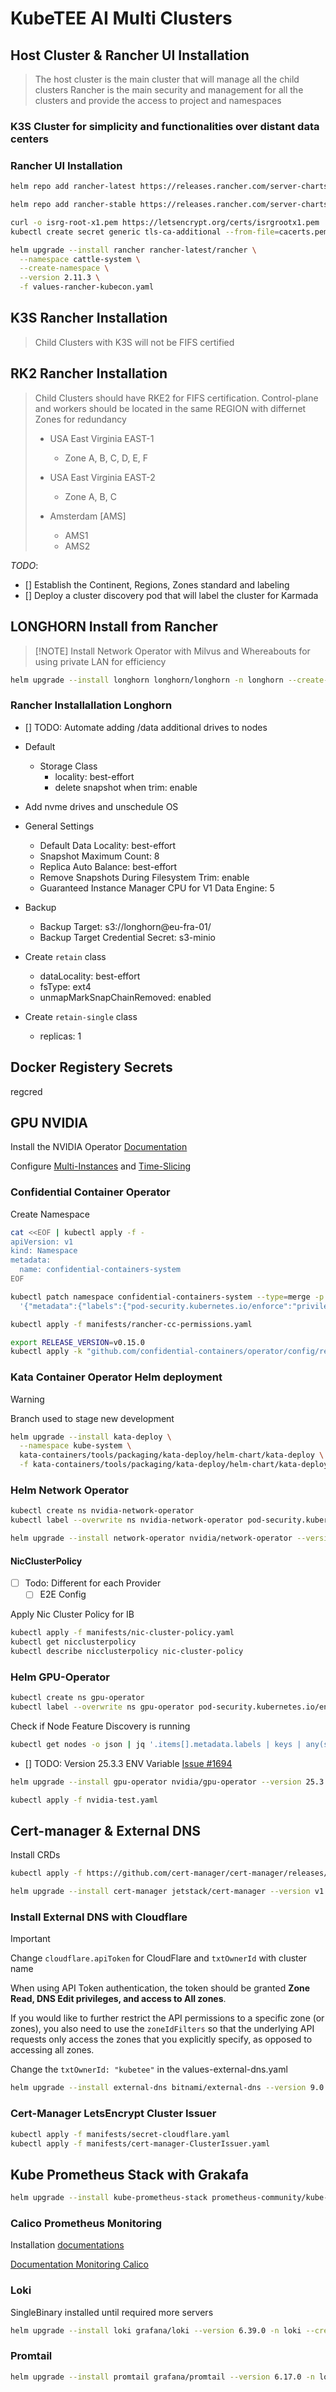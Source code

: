 # KubeTEE AI Multi Clusters


## Host Cluster & Rancher UI Installation

> The host cluster is the main cluster that will manage all the child clusters
> Rancher is the main security and management for all the clusters and provide the access to project and namespaces
>

### K3S Cluster for simplicity and functionalities over distant data centers

### Rancher UI Installation

```sh
helm repo add rancher-latest https://releases.rancher.com/server-charts/latest

helm repo add rancher-stable https://releases.rancher.com/server-charts/stable
```

```sh
curl -o isrg-root-x1.pem https://letsencrypt.org/certs/isrgrootx1.pem
kubectl create secret generic tls-ca-additional --from-file=cacerts.pem=isrg-root-x1.pem -n cattle-system
```

```sh
helm upgrade --install rancher rancher-latest/rancher \
  --namespace cattle-system \
  --create-namespace \
  --version 2.11.3 \
  -f values-rancher-kubecon.yaml
```

## K3S Rancher Installation

> Child Clusters with K3S will not be FIFS certified

## RK2 Rancher Installation

> Child Clusters should have RKE2 for FIFS certification. Control-plane and workers should be located in the same REGION with differnet Zones for redundancy
>
> - USA East Virginia EAST-1
>   - Zone A, B, C, D, E, F
>
> - USA East Virginia EAST-2
>   - Zone A, B, C
> 
> - Amsterdam [AMS]
>   - AMS1
>   - AMS2

*TODO*:
  - [] Establish the Continent, Regions, Zones standard and labeling
  - [] Deploy a cluster discovery pod that will label the cluster for Karmada


## LONGHORN Install from Rancher

> [!NOTE] Install Network Operator with Milvus and Whereabouts for using private LAN for efficiency

```sh
helm upgrade --install longhorn longhorn/longhorn -n longhorn --create-namespace --version 1.9.1 -f values-longhorn-1.9.1.yaml
```

### Rancher Installallation Longhorn

- [] TODO: Automate adding /data additional drives to nodes

- Default
  - Storage Class
    - locality: best-effort
    - delete snapshot when trim: enable
- Add nvme drives and unschedule OS
- General Settings
  - Default Data Locality: best-effort
  - Snapshot Maximum Count: 8
  - Replica Auto Balance: best-effort
  - Remove Snapshots During Filesystem Trim: enable
  - Guaranteed Instance Manager CPU for V1 Data Engine: 5
- Backup
  - Backup Target: s3://longhorn@eu-fra-01/
  - Backup Target Credential Secret: s3-minio

- Create `retain` class
  - dataLocality: best-effort
  - fsType: ext4
  - unmapMarkSnapChainRemoved: enabled

- Create `retain-single` class
  - replicas: 1

## Docker Registery Secrets

regcred


## GPU NVIDIA

Install the NVIDIA Operator [Documentation](https://docs.nvidia.com/datacenter/cloud-native/gpu-operator/latest/getting-started.html#operator-install-guide)

Configure [Multi-Instances](https://docs.nvidia.com/datacenter/cloud-native/gpu-operator/latest/gpu-operator-mig.html) and [Time-Slicing](https://docs.nvidia.com/datacenter/cloud-native/gpu-operator/latest/gpu-sharing.html)


### Confidential Container Operator

Create Namespace
```sh
cat <<EOF | kubectl apply -f -
apiVersion: v1
kind: Namespace
metadata:
  name: confidential-containers-system
EOF

kubectl patch namespace confidential-containers-system --type=merge -p \
  '{"metadata":{"labels":{"pod-security.kubernetes.io/enforce":"privileged","pod-security.kubernetes.io/audit":"privileged","pod-security.kubernetes.io/warn":"privileged"}}}'

kubectl apply -f manifests/rancher-cc-permissions.yaml
```

```sh
export RELEASE_VERSION=v0.15.0          
kubectl apply -k "github.com/confidential-containers/operator/config/release?ref=${RELEASE_VERSION}"
```

### Kata Container Operator Helm deployment

> [!WARNING]
> Branch used to stage new development

```sh
helm upgrade --install kata-deploy \
  --namespace kube-system \
  kata-containers/tools/packaging/kata-deploy/helm-chart/kata-deploy \
  -f kata-containers/tools/packaging/kata-deploy/helm-chart/kata-deploy/values-k3s.yaml
```

### Helm Network Operator

```sh
kubectl create ns nvidia-network-operator
kubectl label --overwrite ns nvidia-network-operator pod-security.kubernetes.io/enforce=privileged
```

```sh
helm upgrade --install network-operator nvidia/network-operator --version 25.7.0 -n nvidia-network-operator -f values-network-operator-staging.yaml
```

#### NicClusterPolicy

- [ ] Todo: Different for each Provider
  - [ ] E2E Config

Apply Nic Cluster Policy for IB
```sh
kubectl apply -f manifests/nic-cluster-policy.yaml
kubectl get nicclusterpolicy
kubectl describe nicclusterpolicy nic-cluster-policy
```

### Helm GPU-Operator

```sh
kubectl create ns gpu-operator
kubectl label --overwrite ns gpu-operator pod-security.kubernetes.io/enforce=privileged
```

Check if Node Feature Discovery is running

```sh
kubectl get nodes -o json | jq '.items[].metadata.labels | keys | any(startswith("feature.node.kubernetes.io"))'
```

- [] TODO: Version 25.3.3 ENV Variable [Issue #1694](https://github.com/NVIDIA/gpu-operator/issues/1694)

```sh
helm upgrade --install gpu-operator nvidia/gpu-operator --version 25.3.2 -n gpu-operator --create-namespace  -f values-gpu-operator-staging.yaml
```

```sh
kubectl apply -f nvidia-test.yaml
```

## Cert-manager & External DNS

Install CRDs

```sh
kubectl apply -f https://github.com/cert-manager/cert-manager/releases/download/v1.18.2/cert-manager.crds.yaml
```

```sh
helm upgrade --install cert-manager jetstack/cert-manager --version v1.18.2  --namespace cert-manager --create-namespace -f values-cert-manager.yaml
```

### Install External DNS with Cloudflare

> [!IMPORTANT]
> Change `cloudflare.apiToken` for CloudFlare and `txtOwnerId` with cluster name
>
> When using API Token authentication, the token should be granted **Zone Read, DNS Edit privileges, and access to All zones**.
>
> If you would like to further restrict the API permissions to a specific zone (or zones), you also need to use the `zoneIdFilters` so that the underlying API requests only access the zones that you explicitly specify, as opposed to accessing all zones.
>
> Change the `txtOwnerId: "kubetee"` in the values-external-dns.yaml

```sh
helm upgrade --install external-dns bitnami/external-dns --version 9.0.2 --namespace kube-system -f values-external-dns-[cluster].yaml
```

### Cert-Manager LetsEncrypt Cluster Issuer

```sh
kubectl apply -f manifests/secret-cloudflare.yaml
kubectl apply -f manifests/cert-manager-ClusterIssuer.yaml
```

## Kube Prometheus Stack with Grakafa

```sh
helm upgrade --install kube-prometheus-stack prometheus-community/kube-prometheus-stack --version 75.13.0 --namespace monitoring --create-namespace -f values-kube-prometheus-stack.yaml
```

### Calico Prometheus Monitoring

Installation [documentations](https://sbulav.github.io/kubernetes/monitoring-calico-kube-stack-prometheus/)

[Documentation Monitoring Calico](https://docs.tigera.io/calico/latest/operations/monitor/monitor-component-metrics)


### Loki

SingleBinary installed until required more servers

```sh
helm upgrade --install loki grafana/loki --version 6.39.0 -n loki --create-namespace -f values-loki-staging.yaml
```

### Promtail

```sh
helm upgrade --install promtail grafana/promtail --version 6.17.0 -n loki -f values-promtail.yaml
```

